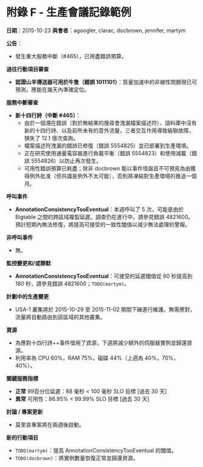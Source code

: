 # 附錄 F - 生產會議記錄範例

**日期**：2015-10-23
**與會者**：agoogler, clarac, docbrown, jennifer, martym

**公告**：
*   發生重大服務中斷（#465），已用盡錯誤預算。

**過往行動項目審查**
*   **認證山羊傳送器可用於牛隻（錯誤 1011101）**：質量加速中的非線性問題現已可預測，應能在幾天內準確定位。

**服務中斷審查**
*   **新十四行詩（中斷 #465）**：
    *   由於一個潛在錯誤（對於無結果的搜尋會洩漏檔案描述符）、語料庫中沒有新的十四行詩、以及前所未有的意外流量，三者交互作用導致級聯故障，損失了 12.1 億次查詢。
    *   檔案描述符洩漏的錯誤已修復（錯誤 5554825）並已部署到生產環境。
    *   正在研究使用通量電容器進行負載平衡（錯誤 5554823）和使用減載（錯誤 5554826）以防止再次發生。
    *   可用性錯誤預算已耗盡；除非 docbrown 能以事件怪誕且不可預見為由獲得例外批准（但共識是例外不太可能），否則將凍結對生產環境的推送一個月。

**呼叫事件**
*   **AnnotationConsistencyTooEventual**：本週呼叫了 5 次，可能是由於 Bigtable 之間的跨區域複製延遲。調查仍在進行中，請參見錯誤 4821600。預計短期內無法修復，將提高可接受的一致性閾值以減少無法處理的警報。

**非呼叫事件**
*   無。

**監控變更和/或靜默**
*   **AnnotationConsistencyTooEventual**：可接受的延遲閾值從 60 秒提高到 180 秒，請參見錯誤 4821600；`TODO(martym)`。

**計劃中的生產變更**
*   USA-1 叢集將於 2015-10-29 至 2015-11-02 期間下線進行維護。無需應對，流量將自動路由到該區域的其他叢集。

**資源**
*   為應對十四行詩++事件借用了資源，下週將減少額外的伺服器實例並歸還資源。
*   利用率為 CPU 60%，RAM 75%，磁碟 44%（上週為 40%，70%，40%）。

**關鍵服務指標**
*   **正常** 99百分位延遲：88 毫秒 < 100 毫秒 SLO 目標 [過去 30 天]
*   **異常** 可用性：86.95% < 99.99% SLO 目標 [過去 30 天]

**討論 / 專案更新**
*   莫里哀專案將在兩週後啟動。

**新的行動項目**
*   `TODO(martym)`：提高 AnnotationConsistencyTooEventual 的閾值。
*   `TODO(docbrown)`：將實例數量恢復正常並歸還資源。

